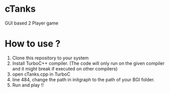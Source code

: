 # cTanks
GUI based 2 Player game

# How to use ?
1. Clone this repository to your system
2. Install TurboC++ compiler. (The code will only run on the given compiler and it might break if executed on other compilers)
3. open cTanks.cpp in TurboC
4. line 484, change the path in initgraph to the path of your BGI folder.
5. Run and play !!
